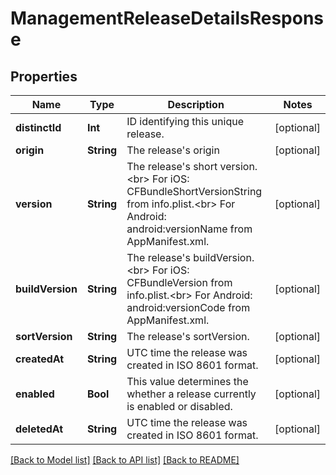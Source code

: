 # ManagementReleaseDetailsResponse

## Properties
Name | Type | Description | Notes
------------ | ------------- | ------------- | -------------
**distinctId** | **Int** | ID identifying this unique release. | [optional] 
**origin** | **String** | The release&#39;s origin | [optional] 
**version** | **String** | The release&#39;s short version.&lt;br&gt; For iOS: CFBundleShortVersionString from info.plist.&lt;br&gt; For Android: android:versionName from AppManifest.xml.  | [optional] 
**buildVersion** | **String** | The release&#39;s buildVersion.&lt;br&gt; For iOS: CFBundleVersion from info.plist.&lt;br&gt; For Android: android:versionCode from AppManifest.xml.  | [optional] 
**sortVersion** | **String** | The release&#39;s sortVersion. | [optional] 
**createdAt** | **String** | UTC time the release was created in ISO 8601 format. | [optional] 
**enabled** | **Bool** | This value determines the whether a release currently is enabled or disabled. | [optional] 
**deletedAt** | **String** | UTC time the release was created in ISO 8601 format. | [optional] 

[[Back to Model list]](../README.md#documentation-for-models) [[Back to API list]](../README.md#documentation-for-api-endpoints) [[Back to README]](../README.md)


